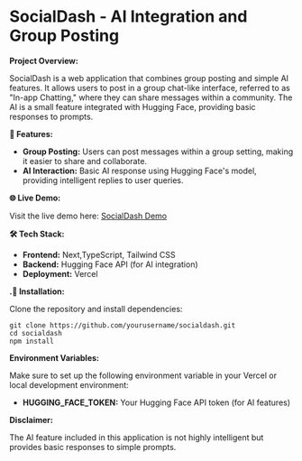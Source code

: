 
<body>
  <h1>SocialDash - AI Integration and Group Posting</h1>

  <p><strong>Project Overview:</strong></p>
  <p>SocialDash is a web application that combines group posting and simple AI features. It allows users to post in a group chat-like interface, referred to as "In-app Chatting," where they can share messages within a community. The AI is a small feature integrated with Hugging Face, providing basic responses to prompts.</p>

  <p><strong>🚀 Features:</strong></p>
  <ul>
    <li><strong>Group Posting:</strong> Users can post messages within a group setting, making it easier to share and collaborate.</li>
    <li><strong>AI Interaction:</strong> Basic AI response using Hugging Face's model, providing intelligent replies to user queries.</li>
  </ul>

  <p><strong>🌐 Live Demo:</strong></p>
  <p>Visit the live demo here: <a href="https://socialdash-lw4h.vercel.app/" target="_blank">SocialDash Demo</a></p>

  <p><strong>🛠️ Tech Stack:</strong></p>
  <ul>
    <li><strong>Frontend:</strong> Next,TypeScript, Tailwind CSS</li>
    <li><strong>Backend:</strong> Hugging Face API (for AI integration)</li>
    <li><strong>Deployment:</strong> Vercel</li>
  </ul>

  <p><strong>.🔧 Installation:</strong></p>
  <p>Clone the repository and install dependencies:</p>
  <pre><code>git clone https://github.com/yourusername/socialdash.git
cd socialdash
npm install</code></pre>

  <p><strong>Environment Variables:</strong></p>
  <p>Make sure to set up the following environment variable in your Vercel or local development environment:</p>
  <ul>
    <li><strong>HUGGING_FACE_TOKEN:</strong> Your Hugging Face API token (for AI features)</li>
  </ul>
  <p><strong>Disclaimer:</strong></p>
  <p>The AI feature included in this application is not highly intelligent but provides basic responses to simple prompts.</p>
</body>
</html>

